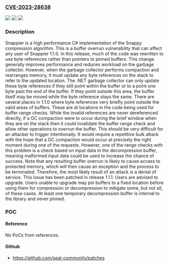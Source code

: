 ### [CVE-2023-28638](https://cve.mitre.org/cgi-bin/cvename.cgi?name=CVE-2023-28638)
![](https://img.shields.io/static/v1?label=Product&message=Snappier&color=blue)
![](https://img.shields.io/static/v1?label=Version&message=%3D%20%3D%201.1.0%20&color=brighgreen)
![](https://img.shields.io/static/v1?label=Vulnerability&message=CWE-119%3A%20Improper%20Restriction%20of%20Operations%20within%20the%20Bounds%20of%20a%20Memory%20Buffer&color=brighgreen)

### Description

Snappier is a high performance C# implementation of the Snappy compression algorithm. This is a buffer overrun vulnerability that can affect any user of Snappier 1.1.0. In this release, much of the code was rewritten to use byte references rather than pointers to pinned buffers. This change generally improves performance and reduces workload on the garbage collector. However, when the garbage collector performs compaction and rearranges memory, it must update any byte references on the stack to refer to the updated location. The .NET garbage collector can only update these byte references if they still point within the buffer or to a point one byte past the end of the buffer. If they point outside this area, the buffer itself may be moved while the byte reference stays the same. There are several places in 1.1.0 where byte references very briefly point outside the valid areas of buffers. These are at locations in the code being used for buffer range checks. While the invalid references are never dereferenced directly, if a GC compaction were to occur during the brief window when they are on the stack then it could invalidate the buffer range check and allow other operations to overrun the buffer. This should be very difficult for an attacker to trigger intentionally. It would require a repetitive bulk attack with the hope that a GC compaction would occur at precisely the right moment during one of the requests. However, one of the range checks with this problem is a check based on input data in the decompression buffer, meaning malformed input data could be used to increase the chance of success. Note that any resulting buffer overrun is likely to cause access to protected memory, which will then cause an exception and the process to be terminated. Therefore, the most likely result of an attack is a denial of service. This issue has been patched in release 1.1.1. Users are advised to upgrade. Users unable to upgrade may pin buffers to a fixed location before using them for compression or decompression to mitigate some, but not all, of these cases. At least one temporary decompression buffer is internal to the library and never pinned.

### POC

#### Reference
No PoCs from references.

#### Github
- https://github.com/seal-community/patches

